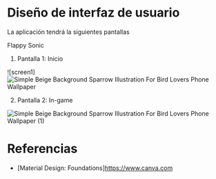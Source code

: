 # Diseño de interfaz de usuario

La aplicación tendrá la siguientes pantallas

Flappy Sonic
1. Pantalla 1: Inicio

![screen1]![Simple Beige Background Sparrow Illustration For Bird Lovers Phone Wallpaper](https://github.com/user-attachments/assets/c3ec4cc5-cf39-4fff-a8eb-dc14191d9952)

2. Pantalla 2: In-game


![Simple Beige Background Sparrow Illustration For Bird Lovers Phone Wallpaper (1)](https://github.com/user-attachments/assets/8b55bbd2-c161-4bce-a8d7-f800398bc01e)


# Referencias

- [Material Design: Foundations]https://www.canva.com

